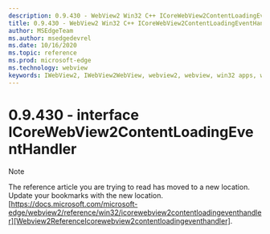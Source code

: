 ```yaml
---
description: 0.9.430 - WebView2 Win32 C++ ICoreWebView2ContentLoadingEventHandler
title: 0.9.430 - WebView2 Win32 C++ ICoreWebView2ContentLoadingEventHandler
author: MSEdgeTeam
ms.author: msedgedevrel
ms.date: 10/16/2020
ms.topic: reference
ms.prod: microsoft-edge
ms.technology: webview
keywords: IWebView2, IWebView2WebView, webview2, webview, win32 apps, win32, edge, ICoreWebView2, ICoreWebView2Host, browser control, edge html
---
```


# 0.9.430 - interface ICoreWebView2ContentLoadingEventHandler 

> [!NOTE]
> The reference article you are trying to read has moved to a new location.  
> Update your bookmarks with the new location.  
> [https://docs.microsoft.com/microsoft-edge/webview2/reference/win32/icorewebview2contentloadingeventhandler][Webview2ReferenceIcorewebview2contentloadingeventhandler].  

[Webview2ReferenceIcorewebview2contentloadingeventhandler]: /microsoft-edge/webview2/reference/win32/icorewebview2contentloadingeventhandler "interface ICoreWebView2ContentLoadingEventHandler | Microsoft Docs"
